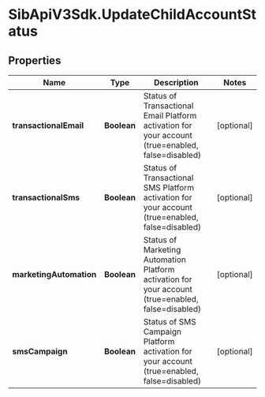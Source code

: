 # SibApiV3Sdk.UpdateChildAccountStatus

## Properties
Name | Type | Description | Notes
------------ | ------------- | ------------- | -------------
**transactionalEmail** | **Boolean** | Status of Transactional Email Platform activation for your account (true=enabled, false=disabled) | [optional] 
**transactionalSms** | **Boolean** | Status of Transactional SMS Platform activation for your account (true=enabled, false=disabled) | [optional] 
**marketingAutomation** | **Boolean** | Status of Marketing Automation Platform activation for your account (true=enabled, false=disabled) | [optional] 
**smsCampaign** | **Boolean** | Status of SMS Campaign Platform activation for your account (true=enabled, false=disabled) | [optional] 


